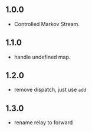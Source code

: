## 1.0.0

- Controlled Markov Stream.

## 1.1.0

- handle undefined map.

## 1.2.0

- remove dispatch, just use `add`

## 1.3.0

- rename relay to forward
